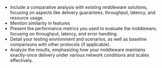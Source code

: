 - Include a comparative analysis with existing middleware solutions, focusing on aspects like delivery guarantees, throughput, latency, and resource usage.
- Mention similarity in features
- Present the performance metrics you used to evaluate the middleware, focusing on throughput, latency, and error handling.
- Detail your testing environment and scenarios, as well as baseline comparisons with other protocols (if applicable).
- Analyze the results, emphasizing how your middleware maintains exactly-once delivery under various network conditions and scales effectively.